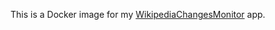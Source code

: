 This is a Docker image for my [WikipediaChangesMonitor](https://github.com/cjmatta/WikipediaChangesMonitor) app.
